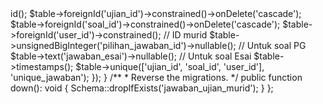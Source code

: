 <?php

use Illuminate\Database\Migrations\Migration;
use Illuminate\Database\Schema\Blueprint;
use Illuminate\Support\Facades\Schema;

return new class extends Migration
{
    /**
     * Run the migrations.
     */
    public function up(): void
    {
        Schema::create('jawaban_ujian_murid', function (Blueprint $table) {
            $table->id();
            $table->foreignId('ujian_id')->constrained()->onDelete('cascade');
            $table->foreignId('soal_id')->constrained()->onDelete('cascade');
            $table->foreignId('user_id')->constrained(); // ID murid
            $table->unsignedBigInteger('pilihan_jawaban_id')->nullable(); // Untuk soal PG
            $table->text('jawaban_esai')->nullable();       // Untuk soal Esai
            $table->timestamps();

            $table->unique(['ujian_id', 'soal_id', 'user_id'], 'unique_jawaban');
        });
    }

    /**
     * Reverse the migrations.
     */
    public function down(): void
    {
        Schema::dropIfExists('jawaban_ujian_murid');
    }
};